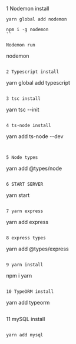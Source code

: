 1 Nodemon install

```
yarn global add nodemon
```

```
npm i -g nodemon
``

Nodemon run

```

nodemon

```

2 Typescript install

```

yarn global add typescript

```

3 tsc install

```

yarn tsc --init

```

4 ts-node install

```

yarn add ts-node --dev

```


5 Node types

```

yarn add @types/node

```

6 START SERVER

```

yarn start

```

7 yarn express

```

yarn add express

```

8 express types

```

yarn add @types/express

```

9 yarn install
```

npm i yarn

```

10 TypeORM install

```

yarn add typeorm

```

```

11 mySQL install

```

yarn add mysql

```
